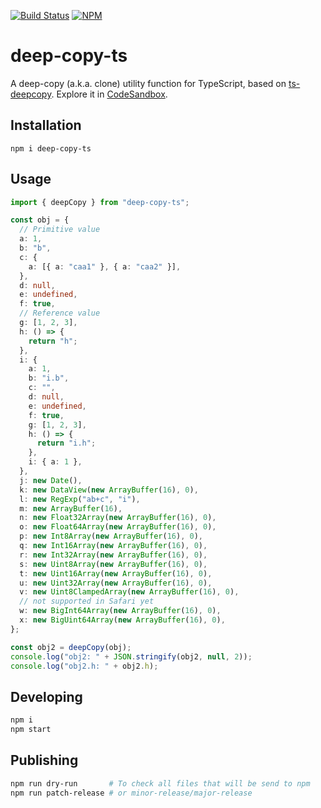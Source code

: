 [![Build Status](https://app.travis-ci.com/erikvullings/deep-copy-ts.svg?branch=master)](https://app.travis-ci.com/erikvullings/deep-copy-ts)
[![NPM](https://nodei.co/npm/<package>.png)](https://npmjs.org/package/deep-copy-ts)
# deep-copy-ts

A deep-copy (a.k.a. clone) utility function for TypeScript, based on [ts-deepcopy](https://github.com/ykdr2017/ts-deepcopy). Explore it in [CodeSandbox](https://codesandbox.io/s/laughing-pare-636xh).

## Installation

```console
npm i deep-copy-ts
```

## Usage

```ts
import { deepCopy } from "deep-copy-ts";

const obj = {
  // Primitive value
  a: 1,
  b: "b",
  c: {
    a: [{ a: "caa1" }, { a: "caa2" }],
  },
  d: null,
  e: undefined,
  f: true,
  // Reference value
  g: [1, 2, 3],
  h: () => {
    return "h";
  },
  i: {
    a: 1,
    b: "i.b",
    c: "",
    d: null,
    e: undefined,
    f: true,
    g: [1, 2, 3],
    h: () => {
      return "i.h";
    },
    i: { a: 1 },
  },
  j: new Date(),
  k: new DataView(new ArrayBuffer(16), 0),
  l: new RegExp("ab+c", "i"),
  m: new ArrayBuffer(16),
  n: new Float32Array(new ArrayBuffer(16), 0),
  o: new Float64Array(new ArrayBuffer(16), 0),
  p: new Int8Array(new ArrayBuffer(16), 0),
  q: new Int16Array(new ArrayBuffer(16), 0),
  r: new Int32Array(new ArrayBuffer(16), 0),
  s: new Uint8Array(new ArrayBuffer(16), 0),
  t: new Uint16Array(new ArrayBuffer(16), 0),
  u: new Uint32Array(new ArrayBuffer(16), 0),
  v: new Uint8ClampedArray(new ArrayBuffer(16), 0),
  // not supported in Safari yet
  w: new BigInt64Array(new ArrayBuffer(16), 0),
  x: new BigUint64Array(new ArrayBuffer(16), 0),
};

const obj2 = deepCopy(obj);
console.log("obj2: " + JSON.stringify(obj2, null, 2));
console.log("obj2.h: " + obj2.h);
```

## Developing

```bash
npm i
npm start
```

## Publishing

```bash
npm run dry-run       # To check all files that will be send to npm
npm run patch-release # or minor-release/major-release
```
